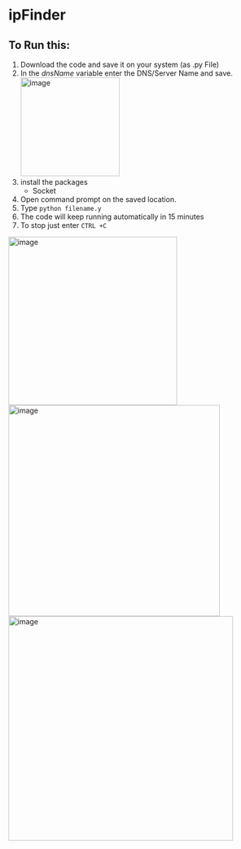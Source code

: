 # ipFinder 
## To Run this:
1. Download the code and save it on your system (as .py File)
2. In the *dnsName* variable enter the DNS/Server  Name and save.
    <img width="194" alt="image" src="https://user-images.githubusercontent.com/46857249/220564603-f1fde762-4617-4b01-b486-f851e7710a3b.png">
3. install the packages 
    - Socket
4. Open command prompt on the saved location. 
5. Type `python filename.y`
6. The code will keep running automatically in 15 minutes
7. To stop just enter ```CTRL +C```


<img width="331" alt="image" src="https://user-images.githubusercontent.com/46857249/220564034-249870a5-beea-49ff-9f56-440194160773.png">

<img width="415" alt="image" src="https://user-images.githubusercontent.com/46857249/220564263-c202f46a-fb52-4bed-a3f7-4935bc744ccb.png">

<img width="441" alt="image" src="https://user-images.githubusercontent.com/46857249/220564463-287b4451-04ca-44b6-8fd7-ab0def80d1ab.png">
